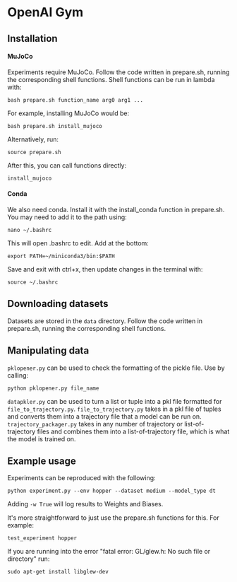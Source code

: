
# OpenAI Gym

## Installation

#### MuJoCo

Experiments require MuJoCo.
Follow the code written in prepare.sh, running the corresponding shell functions. Shell functions can be run in lambda with:

```
bash prepare.sh function_name arg0 arg1 ...
```
For example, installing MuJoCo would be:
```
bash prepare.sh install_mujoco
```
Alternatively, run:
```
source prepare.sh
```
After this, you can call functions directly:
```
install_mujoco
```

#### Conda

We also need conda. Install it with the install_conda function in prepare.sh. You may need to add it to the path using:
```
nano ~/.bashrc
```
This will open .bashrc to edit. Add at the bottom:
```
export PATH=~/miniconda3/bin:$PATH
```
Save and exit with ctrl+x, then update changes in the terminal with:
```
source ~/.bashrc
```

## Downloading datasets

Datasets are stored in the `data` directory.
Follow the code written in prepare.sh, running the corresponding shell functions.

## Manipulating data

`pklopener.py` can be used to check the formatting of the pickle file. Use by calling:
```
python pklopener.py file_name
```
`datapkler.py` can be used to turn a list or tuple into a pkl file formatted for `file_to_trajectory.py`. `file_to_trajectory.py` takes in a pkl file of tuples and converts them into a trajectory file that a model can be run on. `trajectory_packager.py` takes in any number of trajectory or list-of-trajectory files and combines them into a list-of-trajectory file, which is what the model is trained on.

## Example usage

Experiments can be reproduced with the following:

```
python experiment.py --env hopper --dataset medium --model_type dt
```

Adding `-w True` will log results to Weights and Biases.

It's more straightforward to just use the prepare.sh functions for this. For example:

```
test_experiment hopper
```

If you are running into the error "fatal error: GL/glew.h: No such file or directory" run:
```
sudo apt-get install libglew-dev
```